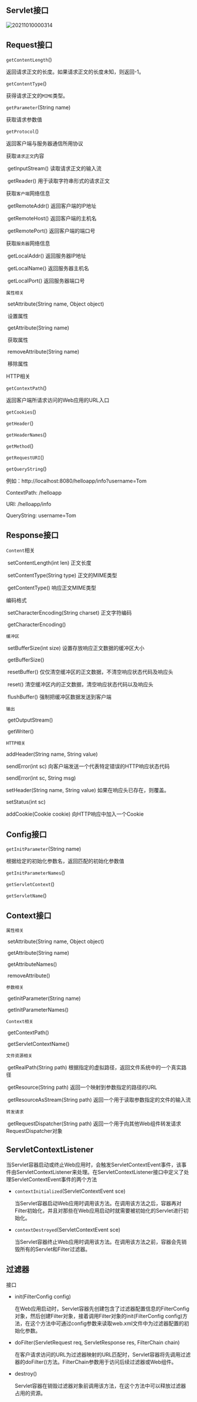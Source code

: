 ## Servlet接口

![20211010000314](img\20211010000314.png)

## Request接口

`getContentLength`()

返回请求正文的长度。如果请求正文的长度未知，则返回-1。

`getContentType`()

获得请求正文的`MIME`类型。

`getParameter`(String name)

获取请求参数值

`getProtocol`()

返回客户端与服务器通信所用协议

获取`请求正文`内容

​	getInputStream() 读取请求正文的输入流

​	getReader() 用于读取字符串形式的请求正文

获取`客户端`网络信息

​	getRemoteAddr() 返回客户端的IP地址

​	getRemoteHost() 返回客户端的主机名

​	getRemotePort() 返回客户端的端口号

获取`服务器`网络信息

​	getLocalAddr() 返回服务器IP地址

​	getLocalName() 返回服务器主机名

​	getLocalPort() 返回服务器端口号

`属性相关`

​	setAttribute(String name, Object object)

​	设置属性

​	getAttribute(String name)

​	获取属性

​	removeAttribute(String name)

​	移除属性

HTTP相关

`getContextPath`()

返回客户端所请求访问的Web应用的URL入口

`getCookies`()

`getHeader`()

`getHeaderNames`()

`getMethod`()

`getRequestURI`()

`getQueryString`()

例如：http://localhost:8080/helloapp/info?username=Tom

ContextPath: /helloapp

URI: /helloapp/info

QueryString: username=Tom

## Response接口

`Content`相关

​	setContentLength(int len) 正文长度

​	setContentType(String type) 正文的MIME类型

​	getContentType() 响应正文MIME类型

编码格式

​	setCharacterEncoding(String charset) 正文字符编码

​	getCharacterEncoding()

`缓冲区`

​		setBufferSize(int size) 设置存放响应正文数据的缓冲区大小

​		getBufferSize()

​		resetBuffer() 仅仅清空缓冲区的正文数据，不清空响应状态代码及响应头

​		reset() 清空缓冲区内的正文数据，清空响应状态代码以及响应头

​		flushBuffer() 强制把缓冲区数据发送到客户端

`输出`

​	getOutputStream()

​	getWriter()

`HTTP相关`

addHeader(String name, String value)

sendError(int sc) 向客户端发送一个代表特定错误的HTTP响应状态代码

sendError(int sc, String msg)

setHeader(String name, String value) 如果在响应头已存在，则覆盖。

setStatus(int sc)

addCookie(Cookie cookie) 向HTTP响应中加入一个Cookie

## Config接口

`getInitParameter`(String name)

根据给定的初始化参数名，返回匹配的初始化参数值

`getInitParameterNames`()

`getServletContext`()

`getServletName`()

## Context接口

`属性相关`

​	setAttribute(String name, Object object)

​	getAttribute(String name)

​	getAttributeNames()

​	removeAttribute()

`参数相关`

​	getInitParameter(String name)

​	getInitParameterNames()

`Context相关`

​	getContextPath()

​	getServletContextName()

`文件资源相关`

​	getRealPath(String path) 根据指定的虚拟路径，返回文件系统中的一个真实路径

​	getResource(String path) 返回一个映射到参数指定的路径的URL

​	getResourceAsStream(String path) 返回一个用于读取参数指定的文件的输入流

`转发请求`

​	getRequestDispatcher(String path) 返回一个用于向其他Web组件转发请求RequestDispatcher对象

## ServletContextListener

当Servlet容器启动或终止Web应用时，会触发ServletContextEvent事件，该事件由ServletContextListener来处理。在ServletContextListener接口中定义了处理ServletContextEvent事件的两个方法

* `contextInitialized`(ServletContextEvent sce)

  当Servlet容器启动Web应用时调用该方法。在调用该方法之后，容器再对Filter初始化，并且对那些在Web应用启动时就需要被初始化的Servlet进行初始化。

* `contextDestroyed`(ServletContextEvent sce)

  当Servlet容器终止Web应用时调用该方法。在调用该方法之前，容器会先销毁所有的Servlet和Filter过滤器。

## 过滤器

接口

* init(FilterConfig config)

  在Web应用启动时，Servlet容器先创建包含了过滤器配置信息的FilterConfig对象，然后创建Filter对象，接着调用Filter对象的init(FilterConfig config)方法，在这个方法中可通过config参数来读取web.xml文件中为过滤器配置的初始化参数。

* doFilter(ServletRequest req, ServletResponse res, FilterChain chain)

  在客户请求访问的URL为过滤器映射的URL匹配时，Servlet容器将先调用过滤器的doFilter()方法。FilterChain参数用于访问后续过滤器或Web组件。

* destroy()

  Servlet容器在销毁过滤器对象前调用该方法，在这个方法中可以释放过滤器占用的资源。
